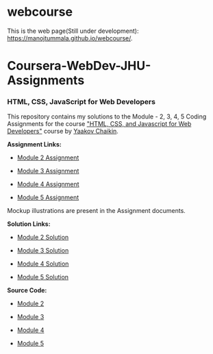 # webcourse

This is the web page(Still under development): https://manojtummala.github.io/webcourse/.

# Coursera-WebDev-JHU-Assignments

### HTML, CSS, JavaScript for Web Developers

This repository contains my solutions to the Module - 2, 3, 4, 5 Coding Assignments for the course ["HTML, CSS, and Javascript for Web Developers"](https://www.coursera.org/learn/html-css-javascript-for-web-developers) course by [Yaakov Chaikin](https://www.coursera.org/instructor/yaakov-chaikin). 

**Assignment Links:**

- [Module 2 Assignment](https://github.com/jhu-ep-coursera/fullstack-course4/blob/master/assignments/assignment2/Assignment-2.md)

- [Module 3 Assignment](https://github.com/jhu-ep-coursera/fullstack-course4/blob/master/assignments/assignment3/Assignment-3.md)

- [Module 4 Assignment](https://github.com/jhu-ep-coursera/fullstack-course4/blob/master/assignments/assignment4/Assignment-4.md)

- [Module 5 Assignment](https://github.com/jhu-ep-coursera/fullstack-course4/blob/master/assignments/assignment5/Assignment-5.md)

Mockup illustrations are present in the Assignment documents.


**Solution Links:**

- [Module 2 Solution](http://manojtummala.github.io/webcourse/module-2-solution/index.html)

- [Module 3 Solution](http://manojtummala.github.io/webcourse/module-3-solution/index.html)

- [Module 4 Solution](http://manojtummala.github.io/webcourse/module-4-solution/index.html)

- [Module 5 Solution](http://manojtummala.github.io/webcourse/module-5-solution/index.html)

**Source Code:**

- [Module 2](./module-2-solution)

- [Module 3](./module-3-solution)

- [Module 4](./module-4-solution)

- [Module 5](./module-5-solution)


